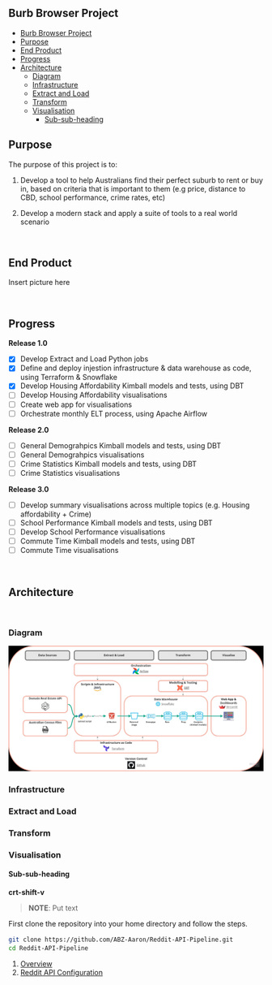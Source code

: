 ## Burb Browser Project
- [Burb Browser Project](#burb-browser-project)
- [Purpose](#purpose)
- [End Product](#end-product)
- [Progress](#progress)
- [Architecture](#architecture)
  - [Diagram](#diagram)
  - [Infrastructure](#infrastructure)
  - [Extract and Load](#extract-and-load)
  - [Transform](#transform)
  - [Visualisation](#visualisation)
    - [Sub-sub-heading](#sub-sub-heading)

## Purpose

The purpose of this project is to:

1) Develop a tool to help Australians find their perfect suburb to rent or buy in, based on criteria that is important to them (e.g price, distance to CBD, school performance, crime rates, etc)

2) Develop a modern stack and apply a suite of tools to a real world scenario

<br/>

## End Product
Insert picture here

<br/>

## Progress

**Release 1.0**
- [X] Develop Extract and Load Python jobs
- [X] Define and deploy injestion infrastructure & data warehouse as code, using Terraform & Snowflake
- [X] Develop Housing Affordability Kimball models and tests, using DBT
- [ ] Develop Housing Affordability visualisations
- [ ] Create web app for visualisations
- [ ] Orchestrate monthly ELT process, using Apache Airflow

**Release 2.0**
- [ ] General Demograhpics Kimball models and tests, using DBT
- [ ] General Demograhpics visualisations
- [ ] Crime Statistics Kimball models and tests, using DBT
- [ ] Crime Statistics visualisations

**Release 3.0**
- [ ] Develop summary visualisations across multiple topics (e.g. Housing affordability + Crime)
- [ ] School Performance Kimball models and tests, using DBT
- [ ] Develop School Performance visualisations
- [ ] Commute Time Kimball models and tests, using DBT
- [ ] Commute Time visualisations

<br/>

## Architecture

<br/>

### Diagram

![image info](./architecture.jpg)

### Infrastructure

### Extract and Load

### Transform

### Visualisation

#### Sub-sub-heading




**crt-shift-v**



> **NOTE**: Put text

First clone the repository into your home directory and follow the steps.

  ```bash
  git clone https://github.com/ABZ-Aaron/Reddit-API-Pipeline.git
  cd Reddit-API-Pipeline
  ```

1. [Overview](instructions/overview.md)
2. [Reddit API Configuration](instructions/reddit.md)